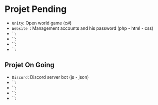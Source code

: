 # Projet Pending
* `Unity`: Open world game (c#)
* `Website `: Management accounts and his password (php - html - css)
* ``: 
* ``: 
* ``: 
* ``: 



## Projet On Going

* `Discord`: Discord server bot (js - json)
* ``: 
* ``: 
* ``: 
* ``: 
